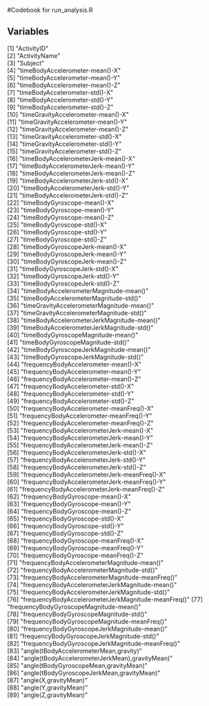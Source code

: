 #Codebook for run_analysis.R

## Variables

 [1] "ActivityID"                                        
 [2] "ActivityName"                                      
 [3] "Subject"                                           
 [4] "timeBodyAccelerometer-mean()-X"                    
 [5] "timeBodyAccelerometer-mean()-Y"                    
 [6] "timeBodyAccelerometer-mean()-Z"                    
 [7] "timeBodyAccelerometer-std()-X"                     
 [8] "timeBodyAccelerometer-std()-Y"                     
 [9] "timeBodyAccelerometer-std()-Z"                     
[10] "timeGravityAccelerometer-mean()-X"                 
[11] "timeGravityAccelerometer-mean()-Y"                 
[12] "timeGravityAccelerometer-mean()-Z"                 
[13] "timeGravityAccelerometer-std()-X"                  
[14] "timeGravityAccelerometer-std()-Y"                  
[15] "timeGravityAccelerometer-std()-Z"                  
[16] "timeBodyAccelerometerJerk-mean()-X"                
[17] "timeBodyAccelerometerJerk-mean()-Y"                
[18] "timeBodyAccelerometerJerk-mean()-Z"                
[19] "timeBodyAccelerometerJerk-std()-X"                 
[20] "timeBodyAccelerometerJerk-std()-Y"                 
[21] "timeBodyAccelerometerJerk-std()-Z"                 
[22] "timeBodyGyroscope-mean()-X"                        
[23] "timeBodyGyroscope-mean()-Y"                        
[24] "timeBodyGyroscope-mean()-Z"                        
[25] "timeBodyGyroscope-std()-X"                         
[26] "timeBodyGyroscope-std()-Y"                         
[27] "timeBodyGyroscope-std()-Z"                         
[28] "timeBodyGyroscopeJerk-mean()-X"                    
[29] "timeBodyGyroscopeJerk-mean()-Y"                    
[30] "timeBodyGyroscopeJerk-mean()-Z"                    
[31] "timeBodyGyroscopeJerk-std()-X"                     
[32] "timeBodyGyroscopeJerk-std()-Y"                     
[33] "timeBodyGyroscopeJerk-std()-Z"                     
[34] "timeBodyAccelerometerMagnitude-mean()"             
[35] "timeBodyAccelerometerMagnitude-std()"              
[36] "timeGravityAccelerometerMagnitude-mean()"          
[37] "timeGravityAccelerometerMagnitude-std()"           
[38] "timeBodyAccelerometerJerkMagnitude-mean()"         
[39] "timeBodyAccelerometerJerkMagnitude-std()"          
[40] "timeBodyGyroscopeMagnitude-mean()"                 
[41] "timeBodyGyroscopeMagnitude-std()"                  
[42] "timeBodyGyroscopeJerkMagnitude-mean()"             
[43] "timeBodyGyroscopeJerkMagnitude-std()"              
[44] "frequencyBodyAccelerometer-mean()-X"               
[45] "frequencyBodyAccelerometer-mean()-Y"               
[46] "frequencyBodyAccelerometer-mean()-Z"               
[47] "frequencyBodyAccelerometer-std()-X"                
[48] "frequencyBodyAccelerometer-std()-Y"                
[49] "frequencyBodyAccelerometer-std()-Z"                
[50] "frequencyBodyAccelerometer-meanFreq()-X"           
[51] "frequencyBodyAccelerometer-meanFreq()-Y"           
[52] "frequencyBodyAccelerometer-meanFreq()-Z"           
[53] "frequencyBodyAccelerometerJerk-mean()-X"           
[54] "frequencyBodyAccelerometerJerk-mean()-Y"           
[55] "frequencyBodyAccelerometerJerk-mean()-Z"           
[56] "frequencyBodyAccelerometerJerk-std()-X"            
[57] "frequencyBodyAccelerometerJerk-std()-Y"            
[58] "frequencyBodyAccelerometerJerk-std()-Z"            
[59] "frequencyBodyAccelerometerJerk-meanFreq()-X"       
[60] "frequencyBodyAccelerometerJerk-meanFreq()-Y"       
[61] "frequencyBodyAccelerometerJerk-meanFreq()-Z"       
[62] "frequencyBodyGyroscope-mean()-X"                   
[63] "frequencyBodyGyroscope-mean()-Y"                   
[64] "frequencyBodyGyroscope-mean()-Z"                   
[65] "frequencyBodyGyroscope-std()-X"                    
[66] "frequencyBodyGyroscope-std()-Y"                    
[67] "frequencyBodyGyroscope-std()-Z"                    
[68] "frequencyBodyGyroscope-meanFreq()-X"               
[69] "frequencyBodyGyroscope-meanFreq()-Y"               
[70] "frequencyBodyGyroscope-meanFreq()-Z"               
[71] "frequencyBodyAccelerometerMagnitude-mean()"        
[72] "frequencyBodyAccelerometerMagnitude-std()"         
[73] "frequencyBodyAccelerometerMagnitude-meanFreq()"    
[74] "frequencyBodyAccelerometerJerkMagnitude-mean()"    
[75] "frequencyBodyAccelerometerJerkMagnitude-std()"     
[76] "frequencyBodyAccelerometerJerkMagnitude-meanFreq()"
[77] "frequencyBodyGyroscopeMagnitude-mean()"            
[78] "frequencyBodyGyroscopeMagnitude-std()"             
[79] "frequencyBodyGyroscopeMagnitude-meanFreq()"        
[80] "frequencyBodyGyroscopeJerkMagnitude-mean()"        
[81] "frequencyBodyGyroscopeJerkMagnitude-std()"         
[82] "frequencyBodyGyroscopeJerkMagnitude-meanFreq()"    
[83] "angle(tBodyAccelerometerMean,gravity)"             
[84] "angle(tBodyAccelerometerJerkMean),gravityMean)"    
[85] "angle(tBodyGyroscopeMean,gravityMean)"             
[86] "angle(tBodyGyroscopeJerkMean,gravityMean)"         
[87] "angle(X,gravityMean)"                              
[88] "angle(Y,gravityMean)"                              
[89] "angle(Z,gravityMean)" 
